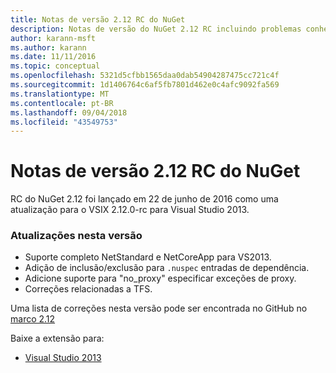 ```yaml
---
title: Notas de versão 2.12 RC do NuGet
description: Notas de versão do NuGet 2.12 RC incluindo problemas conhecidos, correções de bugs, recursos adicionados e DCRs.
author: karann-msft
ms.author: karann
ms.date: 11/11/2016
ms.topic: conceptual
ms.openlocfilehash: 5321d5cfbb1565daa0dab54904287475cc721c4f
ms.sourcegitcommit: 1d1406764c6af5fb7801d462e0c4afc9092fa569
ms.translationtype: MT
ms.contentlocale: pt-BR
ms.lasthandoff: 09/04/2018
ms.locfileid: "43549753"
---
```

# <a name="nuget-212-rc-release-notes"></a>Notas de versão 2.12 RC do NuGet

RC do NuGet 2.12 foi lançado em 22 de junho de 2016 como uma atualização para o VSIX 2.12.0-rc para Visual Studio 2013.

### <a name="updates-in-this-release"></a>Atualizações nesta versão

* Suporte completo NetStandard e NetCoreApp para VS2013.
* Adição de inclusão/exclusão para `.nuspec` entradas de dependência.
* Adicione suporte para "no_proxy" especificar exceções de proxy.
* Correções relacionadas a TFS.

Uma lista de correções nesta versão pode ser encontrada no GitHub no [marco 2.12](https://github.com/NuGet/Home/issues?q=milestone%3A2.12+is%3Aclosed)

Baixe a extensão para:

* [Visual Studio 2013](https://dist.nuget.org/visualstudio-2013-vsix/v2.12.0-rc/NuGet.Tools.vsix)
